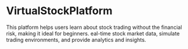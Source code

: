 # VirtualStockPlatform
This platform helps users learn about stock trading without the financial risk, making it ideal for beginners. eal-time stock market data, simulate trading environments, and provide analytics and insights.
